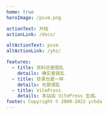```yaml
---
home: true
heroImage: /psvm.png

actionText: 开始
actionLink: /docs/

altActionText: psvm
altActionLink: /yhz/

features:
  - title: 资料还是很乱
    details: 确实是很乱
  - title: 目录也是一样
    details: 也是很乱
  - title: VitePress
    details: 本站由 VitePress 生成。
footer: Copyright © 2000-2022 ychda
---
```

